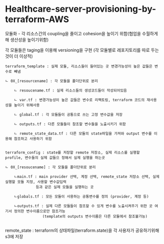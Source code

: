 # Healthcare-server-provisioning-by-terraform-AWS
모듈화 - 각 리소스간의 coupling을 줄이고 cohesion을 높이기 위함(협업을 수월하게해 생산성을 높이기위함)

각 모듈들은 taging을 이용해 versioning을 구현
(각 모듈별로 레포지토리를 따로 두는 것이 더 이상적)
```
terraform_template : 실제 모듈, 리소스들이 들어있는 곳 변경가능성이 높은 값들은 변수로 빼냄

ㄴ 0X_[resourcename] : 각 모듈을 폴더단위로 분리

    ㄴ resoucename.tf : 실제 리소스들의 생성코드들이 작성되어있음
  
    ㄴ var.tf : 변경가능성이 높은 값들은 변수로 리팩토링, terraform 코드의 재사용성을 높이기 위해사용
  
    ㄴ global.tf : 각 모듈들이 공통으로 쓰는 고정 변수값을 저장
  
    ㄴ outputs.tf : 다른 모듈들이 참조할 변수들을 노출시키기 위함
  
    ㄴ remote_state_data.tf : 다른 모듈의 state파일을 가져와 output 변수를 이용해 참조하고 사용하기 위함
  
  
terraform_config : state를 저장할 remote 저장소, 실제 리소스를 실행할 profile, 변수들의 실제 값들으 정해서 실제 실행을 하는곳

ㄴ 0X_[resoucename] : 각 모듈을 폴더단위로 분리

    ㄴmain.tf : main provider 선택, 계정 선택, remote_state 저장소 선택, 실제 실행할 모듈 지정, 사용할 변수값입력
              등과 같은 실제 모듈을 실행하는 곳
              
    ㄴglobals.tf : 모든 모듈이 사용하는 공통변수를 정의 (provider, 계정 등)
  
    ㄴoutputs.tf : 실제 다른 모듈들이 참조할 수 있게 변수를 노출시켜주기 위한 곳 여기서 정의한 변수이름으로만 참조가능
                 (template의 outputs 변수이름은 다른 모듈에서 참조불가능)
                 
```
remote_state : terraform의 상태파일(terraform.state)을 각 사용자가 공유하기위해 s3에 저장
